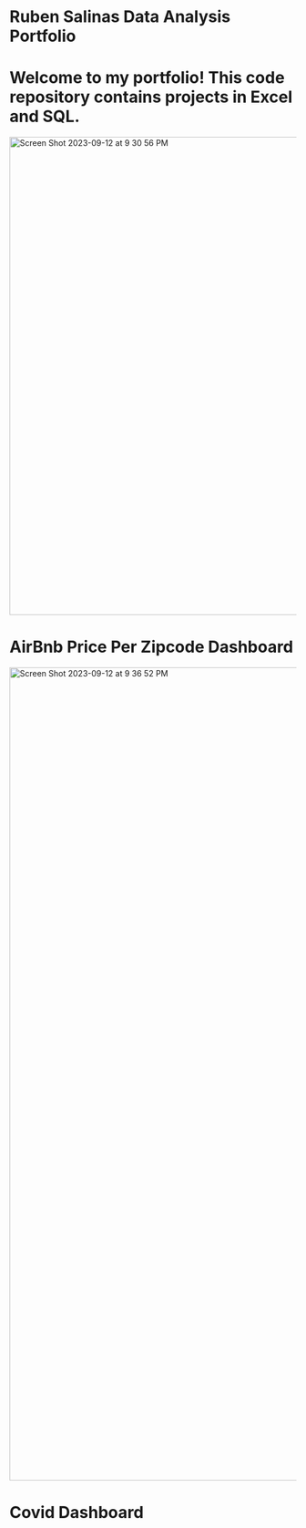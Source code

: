 # Ruben Salinas Data Analysis Portfolio
# Welcome to my portfolio! This code repository contains projects in Excel and SQL.
<img width="839" alt="Screen Shot 2023-09-12 at 9 30 56 PM" src="https://github.com/Ruben0002/SQL/assets/98443597/058a7722-b615-402e-afb8-530ad8855bd8">

# AirBnb Price Per Zipcode Dashboard
<img width="1427" alt="Screen Shot 2023-09-12 at 9 36 52 PM" src="https://github.com/Ruben0002/SQL/assets/98443597/b715933f-8c7f-4c6c-aad6-c353247f10bf">

# Covid Dashboard

